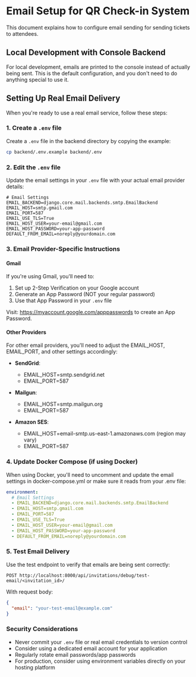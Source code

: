 # Email Setup for QR Check-in System

This document explains how to configure email sending for sending tickets to attendees.

## Local Development with Console Backend

For local development, emails are printed to the console instead of actually being sent. This is the default configuration, and you don't need to do anything special to use it.

## Setting Up Real Email Delivery

When you're ready to use a real email service, follow these steps:

### 1. Create a `.env` file

Create a `.env` file in the backend directory by copying the example:

```bash
cp backend/.env.example backend/.env
```

### 2. Edit the `.env` file

Update the email settings in your `.env` file with your actual email provider details:

```
# Email Settings
EMAIL_BACKEND=django.core.mail.backends.smtp.EmailBackend
EMAIL_HOST=smtp.gmail.com
EMAIL_PORT=587
EMAIL_USE_TLS=True
EMAIL_HOST_USER=your-email@gmail.com
EMAIL_HOST_PASSWORD=your-app-password
DEFAULT_FROM_EMAIL=noreply@yourdomain.com
```

### 3. Email Provider-Specific Instructions

#### Gmail

If you're using Gmail, you'll need to:

1. Set up 2-Step Verification on your Google account
2. Generate an App Password (NOT your regular password)
3. Use that App Password in your `.env` file

Visit: https://myaccount.google.com/apppasswords to create an App Password.

#### Other Providers

For other email providers, you'll need to adjust the EMAIL_HOST, EMAIL_PORT, and other settings accordingly:

- **SendGrid**: 
  - EMAIL_HOST=smtp.sendgrid.net
  - EMAIL_PORT=587
  
- **Mailgun**:
  - EMAIL_HOST=smtp.mailgun.org
  - EMAIL_PORT=587

- **Amazon SES**:
  - EMAIL_HOST=email-smtp.us-east-1.amazonaws.com (region may vary)
  - EMAIL_PORT=587

### 4. Update Docker Compose (if using Docker)

When using Docker, you'll need to uncomment and update the email settings in docker-compose.yml or make sure it reads from your .env file:

```yaml
environment:
  # Email Settings
  - EMAIL_BACKEND=django.core.mail.backends.smtp.EmailBackend
  - EMAIL_HOST=smtp.gmail.com
  - EMAIL_PORT=587
  - EMAIL_USE_TLS=True
  - EMAIL_HOST_USER=your-email@gmail.com
  - EMAIL_HOST_PASSWORD=your-app-password
  - DEFAULT_FROM_EMAIL=noreply@yourdomain.com
```

### 5. Test Email Delivery

Use the test endpoint to verify that emails are being sent correctly:

```
POST http://localhost:8000/api/invitations/debug/test-email/<invitation_id>/
```

With request body:
```json
{
  "email": "your-test-email@example.com"
}
```

### Security Considerations

- Never commit your `.env` file or real email credentials to version control
- Consider using a dedicated email account for your application
- Regularly rotate email passwords/app passwords
- For production, consider using environment variables directly on your hosting platform